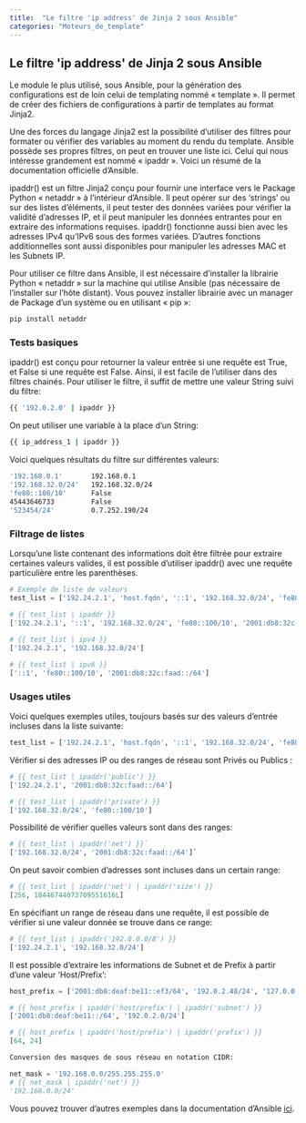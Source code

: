 ```yaml
---
title:  "Le filtre 'ip address' de Jinja 2 sous Ansible"
categories: "Moteurs_de_template"
---
```


## Le filtre 'ip address' de Jinja 2 sous Ansible

Le module le plus utilisé, sous Ansible, pour la génération des configurations est de loin celui de templating nommé « template ».
Il permet de créer des fichiers de configurations à partir de templates au format Jinja2.

Une des forces du langage Jinja2 est la possibilité d’utiliser des filtres pour formater ou vérifier des variables au moment du rendu du template.
Ansible possède ses propres filtres, on peut en trouver une liste ici.
Celui qui nous intéresse grandement est nommé « ipaddr ».
Voici un résumé de la documentation officielle d’Ansible.

ipaddr() est un filtre Jinja2 conçu pour fournir une interface vers le Package Python « netaddr » à l’intérieur d’Ansible. Il peut opérer sur des ‘strings’ ou sur des listes d’éléments, il peut tester des données variées pour vérifier la validité d’adresses IP, et il peut manipuler les données entrantes pour en extraire des informations requises.
ipaddr() fonctionne aussi bien avec les adresses IPv4 qu’IPv6 sous des formes variées. D’autres fonctions additionnelles sont aussi disponibles pour manipuler les adresses MAC et les Subnets IP.

Pour utiliser ce filtre dans Ansible, il est nécessaire d’installer la librairie Python « netaddr » sur la machine qui utilise Ansible (pas nécessaire de l’installer sur l’hôte distant).
Vous pouvez installer librairie avec un manager de Package d’un système ou en utilisant « pip »:

```bash
pip install netaddr
```

### Tests basiques

ipaddr() est conçu pour retourner la valeur entrée si une requête est True, et False si une requête est False. Ainsi, il est facile de l’utiliser dans des filtres chainés. Pour utiliser le filtre, il suffit de mettre une valeur String suivi du filtre:

```bash
{{ '192.0.2.0' | ipaddr }}
```

On peut utiliser une variable à la place d’un String:

```bash
{{ ip_address_1 | ipaddr }}
```

Voici quelques résultats du filtre sur différentes valeurs:

```bash
'192.168.0.1'       192.168.0.1
'192.168.32.0/24'   192.168.32.0/24
'fe80::100/10'      False
45443646733         False
'523454/24'         0.7.252.190/24
```

### Filtrage de listes

Lorsqu’une liste contenant des informations doit être filtrée pour extraire certaines valeurs valides, il est possible d’utiliser ipaddr() avec une requête particulière entre les parenthèses.

```python
# Exemple de liste de valeurs
test_list = ['192.24.2.1', 'host.fqdn', '::1', '192.168.32.0/24', 'fe80::100/10', True, '', '42540766412265424405338506004571095040/64']

# {{ test_list | ipaddr }}
['192.24.2.1', '::1', '192.168.32.0/24', 'fe80::100/10', '2001:db8:32c:faad::/64']
 
# {{ test_list | ipv4 }}
['192.24.2.1', '192.168.32.0/24']

# {{ test_list | ipv6 }}
['::1', 'fe80::100/10', '2001:db8:32c:faad::/64']
```

### Usages utiles
Voici quelques exemples utiles, toujours basés sur des valeurs d’entrée incluses dans la liste suivante:

```python
test_list = ['192.24.2.1', 'host.fqdn', '::1', '192.168.32.0/24', 'fe80::100/10', True, '', '42540766412265424405338506004571095040/64']
```

Vérifier si des adresses IP ou des ranges de réseau sont Privés ou Publics :

```python
# {{ test_list | ipaddr('public') }}
['192.24.2.1', '2001:db8:32c:faad::/64']

# {{ test_list | ipaddr('private') }}
['192.168.32.0/24', 'fe80::100/10']
```

Possibilité de vérifier quelles valeurs sont dans des ranges:

```python
# {{ test_list | ipaddr('net') }}`
['192.168.32.0/24', '2001:db8:32c:faad::/64']`
```

On peut savoir combien d’adresses sont incluses dans un certain range:

```python
# {{ test_list | ipaddr('net') | ipaddr('size') }}
[256, 18446744073709551616L]
```

En spécifiant un range de réseau dans une requête, il est possible de vérifier si une valeur donnée se trouve dans ce range:

```python
# {{ test_list | ipaddr('192.0.0.0/8') }}
['192.24.2.1', '192.168.32.0/24']
```

Il est possible d’extraire les informations de Subnet et de Prefix à partir d’une valeur ‘Host/Prefix’:

```python
host_prefix = ['2001:db8:deaf:be11::ef3/64', '192.0.2.48/24', '127.0.0.1', '192.168.0.0/16']

# {{ host_prefix | ipaddr('host/prefix') | ipaddr('subnet') }}
['2001:db8:deaf:be11::/64', '192.0.2.0/24']

# {{ host_prefix | ipaddr('host/prefix') | ipaddr('prefix') }}
[64, 24]

Conversion des masques de sous réseau en notation CIDR:

net_mask = '192.168.0.0/255.255.255.0'
# {{ net_mask | ipaddr('net') }}
'192.168.0.0/24'
```

Vous pouvez trouver d’autres exemples dans la documentation d’Ansible [ici](https://docs.ansible.com/ansible/latest/user_guide/playbooks_filters_ipaddr.html).



